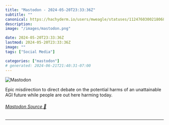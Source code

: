 ```yaml
---
title: "Mastodon - 2024-05-20T23:33:36Z"
subtitle: ""
canonical: https://hachyderm.io/users/mweagle/statuses/112476030021806819
description:
image: "/images/mastodon.png"

date: 2024-05-20T23:33:36Z
lastmod: 2024-05-20T23:33:36Z
image: ""
tags: ["Social Media"]

categories: ["mastodon"]
# generated: 2024-06-21T21:40:31-07:00
---
```

![Mastodon](/images/mastodon.png)

<p>Epic misdirection to direct debate on the potential harms of an unattainable AGI future while people are out here harming today.</p>


###### [Mastodon Source 🐘](https://hachyderm.io/@mweagle/112476030021806819)

___
